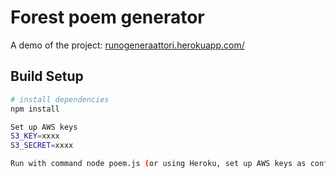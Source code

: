 # Forest poem generator

A demo of the project: [runogeneraattori.herokuapp.com/](runogeneraattori.herokuapp.com/)

## Build Setup

``` bash
# install dependencies
npm install

Set up AWS keys
S3_KEY=xxxx
S3_SECRET=xxxx

Run with command node poem.js (or using Heroku, set up AWS keys as config vars & in .env file and then run with heroku local) 
